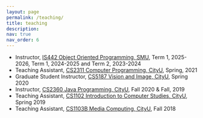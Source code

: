 ```yaml
---
layout: page
permalink: /teaching/
title: teaching
description: 
nav: true
nav_order: 6
---
```


<div>
      <ul>
          <li>Instructor, <a href='#'>IS442 Object Oriented Programming, SMU</a>, Term 1, 2025-2026, Term 1, 2024-2025 and Term 2, 2023-2024 </li>
          <li>Teaching Assistant, <a href='#'>CS2311 Computer Programming, CityU</a>, Spring, 2021</li>
          <li>Graduate Student Instructor, <a href="#">CS5187 Vision and Image, CityU</a>, Spring 2020</li>
          <li>Instructor, <a href="#">CS2360 Java Programming, CityU</a>, Fall 2020 & Fall, 2019 </li>
          <li>Teaching Assistant, <a href="#">CS1102 Introduction to Computer Studies, CityU</a>, Spring 2019</li>
          <li>Teaching Assistant, <a href="#">CS1103B Media Computing, CityU</a>, Fall 2018</li>
      </ul>
</div>

